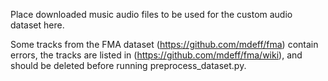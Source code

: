 Place downloaded music audio files to be used for the custom audio dataset here.  
  
Some tracks from the FMA dataset (https://github.com/mdeff/fma) contain errors, the tracks are listed in (https://github.com/mdeff/fma/wiki), and should be deleted before running preprocess_dataset.py.  
